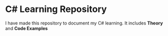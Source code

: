 # C# Learning Repository

I have made this repository to document my C# learning. It includes **Theory** and **Code Examples**
